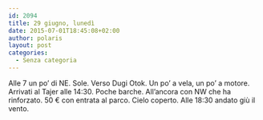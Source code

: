 ```yaml
---
id: 2094
title: 29 giugno, lunedì
date: 2015-07-01T18:45:08+02:00
author: polaris
layout: post
categories:
  - Senza categoria
---
```

Alle 7 un po&#8217; di NE. Sole. Verso Dugi Otok. Un po&#8217; a vela, un po&#8217; a motore. Arrivati al Tajer alle 14:30. Poche barche. All&#8217;ancora con NW che ha rinforzato. 50 € con entrata al parco. Cielo coperto. Alle 18:30 andato giù il vento.